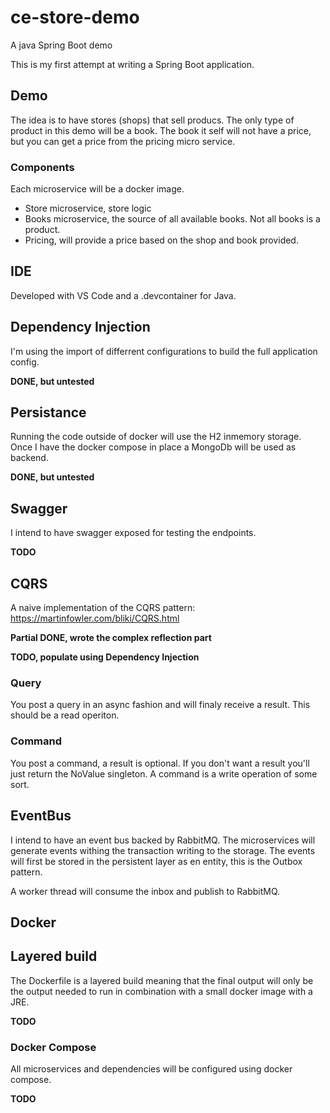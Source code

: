 # ce-store-demo
A java Spring Boot demo

This is my first attempt at writing a Spring Boot application.

## Demo

The idea is to have stores (shops) that sell producs. The only type of product in this demo will be a book.
The book it self will not have a price, but you can get a price from the pricing micro service.

### Components

Each microservice will be a docker image.

* Store microservice, store logic
* Books microservice, the source of all available books. Not all books is a product.
* Pricing, will provide a price based on the shop and book provided. 

## IDE

Developed with VS Code and a .devcontainer for Java.

## Dependency Injection

I'm using the import of differrent configurations to build the full application config.

**DONE, but untested**

## Persistance

Running the code outside of docker will use the H2 inmemory storage.
Once I have the docker compose in place a MongoDb will be used as backend.

**DONE, but untested**

## Swagger

I intend to have swagger exposed for testing the endpoints.

**TODO**

## CQRS

A naive implementation of the CQRS pattern:
https://martinfowler.com/bliki/CQRS.html

**Partial DONE, wrote the complex reflection part**

**TODO, populate using Dependency Injection**

### Query

You post a query in an async fashion and will finaly receive a result. This should be a read operiton.

### Command

You post a command, a result is optional. If you don't want a result you'll just return the NoValue singleton.
A command is a write operation of some sort.

## EventBus

I intend to have an event bus backed by RabbitMQ. The microservices will generate events withing the transaction writing to the storage.
The events will first be stored in the persistent layer as en entity, this is the Outbox pattern.

A worker thread will consume the inbox and publish to RabbitMQ.

## Docker

## Layered build

The Dockerfile is a layered build meaning that the final output will only be the output needed to run in combination with a small docker image with a JRE.

**TODO**


### Docker Compose

All microservices and dependencies will be configured using docker compose.

**TODO**



